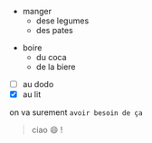 - manger
  - dese legumes
  - des pates
* boire
  - du coca
  - de  la biere

- [ ] au dodo
- [x] au lit

on va surement `avoir besoin de ça`
> ciao :smile: !
